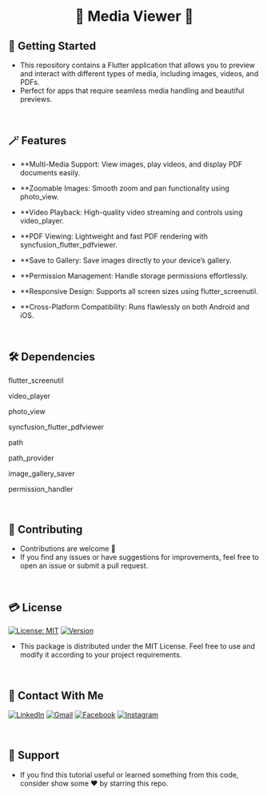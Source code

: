 # <div align="center">🎥 Media Viewer 📸</div>

## 🚀 Getting Started

- This repository contains a Flutter application that allows you to preview and interact with different types of media, including images, videos, and PDFs.
- Perfect for apps that require seamless media handling and beautiful previews.

<br/>

## 🪄 Features

- **Multi-Media Support: View images, play videos, and display PDF documents easily.

- **Zoomable Images: Smooth zoom and pan functionality using photo_view.

- **Video Playback: High-quality video streaming and controls using video_player.

- **PDF Viewing: Lightweight and fast PDF rendering with syncfusion_flutter_pdfviewer.

- **Save to Gallery: Save images directly to your device’s gallery.

- **Permission Management: Handle storage permissions effortlessly.

- **Responsive Design: Supports all screen sizes using flutter_screenutil.

- **Cross-Platform Compatibility: Runs flawlessly on both Android and iOS.

<br/>

## 🛠 Dependencies

flutter_screenutil

video_player

photo_view

syncfusion_flutter_pdfviewer

path

path_provider

image_gallery_saver

permission_handler


<br/>

## 🫴 Contributing

- Contributions are welcome 💜
- If you find any issues or have suggestions for improvements, feel free to open an issue or submit a pull request.

<br/>

## 💳 License

[![License: MIT](https://img.shields.io/badge/License-MIT-yellow.svg)](https://opensource.org/licenses/MIT)
[![Version](https://img.shields.io/badge/version-1.0.0-blue.svg)](https://github.com/Shalaby-VBS/Media_Viewer)
- This package is distributed under the MIT License. Feel free to use and modify it according to your project requirements.

<br/>

## 🤝 Contact With Me

[![LinkedIn](https://img.shields.io/badge/LinkedIn-0077B5?style=for-the-badge&logo=linkedin&logoColor=white)](https://www.linkedin.com/in/ahmed-shalaby-21196521b/) 
[![Gmail](https://img.shields.io/badge/Gmail-333333?style=for-the-badge&logo=gmail&logoColor=red)](https://www.shalaby.vbs@gmail.com)
[![Facebook](https://img.shields.io/badge/Facebook-0077B5?style=for-the-badge&logo=facebook&logoColor=white)](https://www.facebook.com/profile.php?id=100093012790432&mibextid=hIlR13)
[![Instagram](https://img.shields.io/badge/Instagram-E4405F?style=for-the-badge&logo=instagram&logoColor=white)](https://www.instagram.com/sh4l4by/)

<br/>

## 💖 Support

- If you find this tutorial useful or learned something from this code, consider show some ❤️ by starring this repo.
